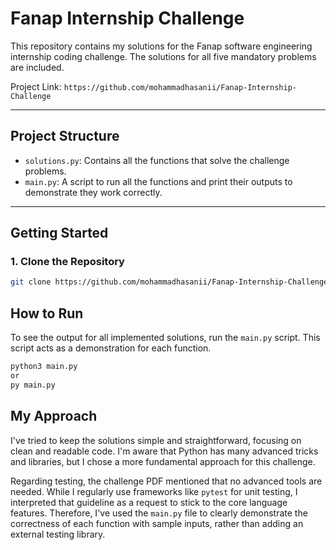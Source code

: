# Fanap Internship Challenge

This repository contains my solutions for the Fanap software engineering internship coding challenge. The solutions for all five mandatory problems are included.

Project Link: `https://github.com/mohammadhasanii/Fanap-Internship-Challenge`

---

## Project Structure

-   `solutions.py`: Contains all the functions that solve the challenge problems.
-   `main.py`: A script to run all the functions and print their outputs to demonstrate they work correctly.

---

## Getting Started

### 1. Clone the Repository
```sh
git clone https://github.com/mohammadhasanii/Fanap-Internship-Challenge.git
```


## How to Run

To see the output for all implemented solutions, run the `main.py` script. This script acts as a demonstration for each function.

```bash
python3 main.py
or
py main.py
```

## My Approach

I've tried to keep the solutions simple and straightforward, focusing on clean and readable code. I'm aware that Python has many advanced tricks and libraries, but I chose a more fundamental approach for this challenge.

Regarding testing, the challenge PDF mentioned that no advanced tools are needed. While I regularly use frameworks like `pytest` for unit testing, I interpreted that guideline as a request to stick to the core language features. Therefore, I've used the `main.py` file to clearly demonstrate the correctness of each function with sample inputs, rather than adding an external testing library.